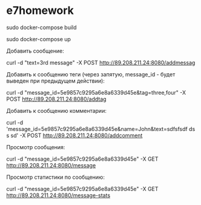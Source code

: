 # e7homework
sudo docker-compose build

sudo docker-compose up


Добавить сообщение:

curl -d "text=3rd message" -X POST http://89.208.211.24:8080/addmessag

Добавить к сообщению теги (через запятую, message_id - будет выведен при предыдущем действии):

curl -d "message_id=5e9857c9295a6e8a6339d45e&tag=three,four" -X POST http://89.208.211.24:8080/addtag

Добавить к сообщению комментарии:

curl -d 'message_id=5e9857c9295a6e8a6339d45e&name=John&text=sdfsfsdf ds s sd' -X POST http://89.208.211.24:8080/addcomment

Просмотр сообщения:

curl -d "message_id=5e9857c9295a6e8a6339d45e" -X GET http://89.208.211.24:8080/message

Просмотр статистики по сообщению:

curl -d "message_id=5e9857c9295a6e8a6339d45e" -X GET http://89.208.211.24:8080/message-stats
